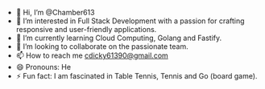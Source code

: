 - 👋 Hi, I’m @Chamber613
- 👀 I’m interested in Full Stack Development with a passion for crafting responsive and user-friendly applications.
- 🌱 I’m currently learning Cloud Computing, Golang and Fastify.
- 💞️ I’m looking to collaborate on the passionate team.
- 📫 How to reach me cdicky61390@gmail.com
- 😄 Pronouns: He
- ⚡ Fun fact: I am fascinated in Table Tennis, Tennis and Go (board game).

<!---
Chamber613/Chamber613 is a ✨ special ✨ repository because its `README.md` (this file) appears on your GitHub profile.
You can click the Preview link to take a look at your changes.
--->
